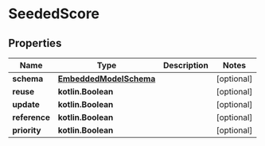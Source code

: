 
# SeededScore

## Properties
Name | Type | Description | Notes
------------ | ------------- | ------------- | -------------
**schema** | [**EmbeddedModelSchema**](EmbeddedModelSchema) |  |  [optional]
**reuse** | **kotlin.Boolean** |  |  [optional]
**update** | **kotlin.Boolean** |  |  [optional]
**reference** | **kotlin.Boolean** |  |  [optional]
**priority** | **kotlin.Boolean** |  |  [optional]



